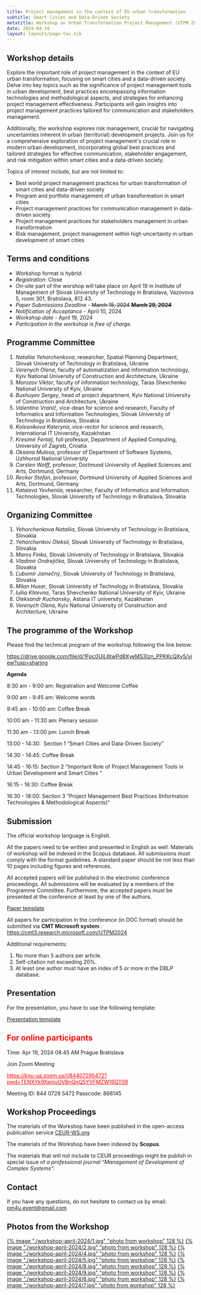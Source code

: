 ```yaml
---
title: Project management in the context of EU urban transformation
subtitle: Smart Cities and Data-Driven Society
metatitle: Workshop on Urban Transformation Project Management (UTPM 2024)
date: 2024-04-19
layout: layouts/page-toc.njk
---
```


<h2 class="subtitle" id="details">Workshop details</h2>

Explore the important role of project management in the context of EU urban transformation, focusing on smart cities and a data-driven society. Delve into key topics such as the significance of project management tools in urban development, best practices encompassing information technologies and methodological aspects, and strategies for enhancing project management effectiveness. Participants will gain insights into project management practices tailored for communication and stakeholders management.

Additionally, the workshop explores risk management, crucial for navigating uncertainties inherent in urban (territorial) development projects. Join us for a comprehensive exploration of project management's crucial role in modern urban development, incorporating global best practices and tailored strategies for effective communication, stakeholder engagement, and risk mitigation within smart cities and a data-driven society.

Topics of interest include, but are not limited to:
- Best world project management practices for urban transformation of smart cities and data-driven society
- Program and portfolio management of urban transformation in smart cities
- Project management practices for communication management in data-driven society
- Project management practices for stakeholders management in urban transformation
- Risk management, project management within high uncertainty in urban development of smart cities

<h2 class="subtitle" id="terms">Terms and conditions</h2>

- Workshop format is *hybrid.*
- *Registration:* Close
- *On-site* part of the worshop will take place on April 19 in Institute of Management of Slovak University of Technology in Bratislava, Vazovova 5, room 301, Bratislava, 812 43.
- *Paper Submissions Deadline* - ~~March 15, 2024~~ <b> ~~March 29, 2024~~ </b>
- *Notification of Acceptance* - April 10, 2024
- *Workshop date* -  April 19, 2024
- *Participation in the workshop is free of charge.*

<h2 class="subtitle"id="prg-committee">Programme Committee</h2>

1.	*Nataliia Yehorchenkova*, researcher, Spatial Planning Department, Slovak University of Technology in Bratislava, Ukraine
2.	*Verenych Olena*, faculty of automatization and information technology,  Kyiv National University of Construction and Architecture, Ukraine
3.	*Morozov Viktor*, faculty of information technology, Taras Shevchenko National University of Kyiv, Ukraine
4.	*Bushuyev Sergey*, head of project department, Kyiv National University of Construction and Architecture, Ukraine
5.	*Valentino Vranič*,  vice-dean for science and research, Faculty of Informatics and Information Technologies,  Slovak University of Technology in Bratislava, Slovakia
6.	*Kolesnikova Kateryna*, vice-rector for science and research, International IT University, Kazakhstan
7.	*Kresimir Fertalj*, full professor, Department of Applied Computing, University of Zagreb, Croatia
8.	*Oksana Mulesa*, professor of Department of Software Systems, Uzhhorod National University
9.  *Carsten Wolff*, professor, Dortmund University of Applied Sciences and Arts, Dortmund, Germany
10. *Recker Stefan*, professor, Dortmund University of Applied Sciences and Arts, Dortmund, Germany
11. *Kataieva Yevheniia*, researcher, Faculty of Informatics and Information Technologies, Slovak University of Technology in Bratislava, Slovakia

<h2 class="subtitle" id="org-committee">Organizing Committee</h2>

1. *Yehorchenkova Nataliia*, Slovak University of Technology in Bratislava, Slovakia
2. *Yehorchenkov Oleksii*, Slovak University of Technology in Bratislava, Slovakia
3. *Maros Finka*, Slovak University of Technology in Bratislava, Slovakia
4. *Vladimír Ondrejička*,  Slovak University of Technology in Bratislava, Slovakia
5. *Ľubomír Jamečný*, Slovak University of Technology in Bratislava, Slovakia
6. *Milan Husar*, Slovak University of Technology in Bratislava, Slovakia
7. *Iuliia Khlevna*, Taras Shevchenko National University of Kyiv, Ukraine
8. *Oleksandr Kuchansky*, Astana IT university, Kazakhstan
9. *Verenych Olena*, Kyiv National University of Construction and Architecture, Ukraine

<h2 class="subtitle" id="programme">The programme of the Workshop</h2>

Please find the technical program of the workshop following the link below:

<https://drive.google.com/file/d/1Fpc0UiL6twPd8XyeMS3Izn_PPKKcQXy5/view?usp=sharing>

**Agenda**

8:30 am - 9:00 am: Registration and Welcome Coffee

9:00 am - 9:45 am: Welcome words

9:45 am - 10:00 am: Coffee Break

10:00 am - 11:30 am: Plenary session

11:30 am - 13:00 pm: Lunch Break

13:00 - 14:30:  Section 1 “Smart Cities and Data-Driven Society”

14:30 - 14:45: Coffee Break

14:45 - 16:15: Section 2 “Important Role of Project Management Tools in Urban Development and Smart Cities “

16:15 - 16:30: Coffee Break

16:30 - 18:00:  Section 3 “Project Management Best Practices (Information Technologies & Methodological Aspects)“

<h2 class="subtitle" id="submission">Submission</h2>

The official workshop language is English.

All the papers need to be written and presented in English as well.
Materials of workshop will be indexed in the Scopus database. All submissions must comply with the format guidelines. A standard paper should be not less than 10 pages including figures and references.

All accepted papers will be published in the electronic conference proceedings. All submissions will be evaluated by a members of the Programme Committee. Furthermore, the accepted papers must be presented at the conference at least by one of the authors.

<a target="_blank" href="https://docs.google.com/document/d/1AefkpZMml__fYZKhYYd0vP71FRcFShX2/edit?usp=sharing&ouid=105631173934606727224&rtpof=true&sd=true">Paper template</a>

All papers for participation in the conference (in DOC format) should be submitted via <b> CMT Microsoft system </b>: <https://cmt3.research.microsoft.com/UTPM2024>

Additional requirements:

1. No more than 5 authors per article.
2. Self-citation not exceeding 20%.
3. At least one author must have an index of 5 or more in the DBLP database.

<h2 class="subtitle" id="presentation">Presentation</h2>

For the presentation, you have to use the following template:

<a target="_blank" href="https://docs.google.com/presentation/d/1FUAxu7Zmu-DGhmKhkLczi7BsuG9nqLyU/edit?usp=sharing&ouid=105461736123353441958&rtpof=true&sd=true">Presentation template</a>

<h2 class="subtitle" style="color:red" id="online">For online participants</h2>

Time: Apr 19, 2024 08:45 AM Prague Bratislava

Join Zoom Meeting

<a style="color:red" target="_blank" href="https://knu-ua.zoom.us/j/84407295472?pwd=TENXYk9XanluOVBnQnQ5YVFMZW16QT09">
    https://knu-ua.zoom.us/j/84407295472?pwd=TENXYk9XanluOVBnQnQ5YVFMZW16QT09
</a>

Meeting ID: 844 0729 5472
Passcode: 866145

<h2 class="subtitle" id="proceedings">Workshop Proceedings</h2>

The materials of the Workshop have been published in the open-access publication service [CEUR-WS.org](https://ceur-ws.org/)

The materials of the Workshop have been indexed by **Scopus.**

The materials that will not include to CEUR proceedings might be publish in special issue of *a professional journal “Management of Development of Complex Systems”.*

<h2 class="subtitle" id="contacts">Contact</h2>

If you have any questions, do not hesitate to contact us by email: <pm4u.event@gmail.com>

<h2 class="subtitle" id="photos">Photos from the Workshop</h2>

<a href="/images/workshop-april-2024/1.jpg" target="_blank">{% image "./workshop-april-2024/1.jpg" "photo from workshop" 128 %}</a>
<a href="/images/workshop-april-2024/2.jpg" target="_blank">{% image "./workshop-april-2024/2.jpg" "photo from workshop" 128 %}</a>
<a href="/images/workshop-april-2024/4.jpg" target="_blank">{% image "./workshop-april-2024/4.jpg" "photo from workshop" 128 %}</a>
<a href="/images/workshop-april-2024/5.jpg" target="_blank">{% image "./workshop-april-2024/5.jpg" "photo from workshop" 128 %}</a>
<a href="/images/workshop-april-2024/8.jpg" target="_blank">{% image "./workshop-april-2024/8.jpg" "photo from workshop" 128 %}</a>
<a href="/images/workshop-april-2024/9.jpg" target="_blank">{% image "./workshop-april-2024/9.jpg" "photo from workshop" 128 %}</a>
<a href="/images/workshop-april-2024/6.jpg" target="_blank">{% image "./workshop-april-2024/6.jpg" "photo from workshop" 128 %}</a>
<a href="/images/workshop-april-2024/7.jpg" target="_blank">{% image "./workshop-april-2024/7.jpg" "photo from workshop" 128 %}</a>
